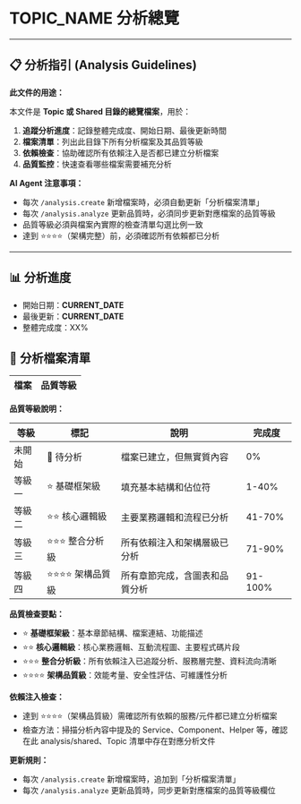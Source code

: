 # __TOPIC_NAME__ 分析總覽

---

## 📋 分析指引 (Analysis Guidelines)

**此文件的用途：**

本文件是 **Topic 或 Shared 目錄的總覽檔案**，用於：

1. **追蹤分析進度**：記錄整體完成度、開始日期、最後更新時間
2. **檔案清單**：列出此目錄下所有分析檔案及其品質等級
3. **依賴檢查**：協助確認所有依賴注入是否都已建立分析檔案
4. **品質監控**：快速查看哪些檔案需要補充分析

**AI Agent 注意事項：**
- 每次 `/analysis.create` 新增檔案時，必須自動更新「分析檔案清單」
- 每次 `/analysis.analyze` 更新品質時，必須同步更新對應檔案的品質等級
- 品質等級必須與檔案內實際的檢查清單勾選比例一致
- 達到 ⭐⭐⭐⭐（架構完整）前，必須確認所有依賴都已分析

---

## 📊 分析進度
- 開始日期：__CURRENT_DATE__
- 最後更新：__CURRENT_DATE__
- 整體完成度：XX%

## 📂 分析檔案清單
| 檔案 | 品質等級 |
|------|----------|

**品質等級說明：**

| 等級 | 標記 | 說明 | 完成度 |
|------|------|------|--------|
| 未開始 | 📝 待分析 | 檔案已建立，但無實質內容 | 0% |
| 等級一 | ⭐ 基礎框架級 | 填充基本結構和佔位符 | 1-40% |
| 等級二 | ⭐⭐ 核心邏輯級 | 主要業務邏輯和流程已分析 | 41-70% |
| 等級三 | ⭐⭐⭐ 整合分析級 | 所有依賴注入和架構層級已分析 | 71-90% |
| 等級四 | ⭐⭐⭐⭐ 架構品質級 | 所有章節完成，含圖表和品質分析 | 91-100% |

**品質檢查要點：**
- ⭐ **基礎框架級**：基本章節結構、檔案連結、功能描述
- ⭐⭐ **核心邏輯級**：核心業務邏輯、互動流程圖、主要程式碼片段
- ⭐⭐⭐ **整合分析級**：所有依賴注入已追蹤分析、服務層完整、資料流向清晰
- ⭐⭐⭐⭐ **架構品質級**：效能考量、安全性評估、可維護性分析

**依賴注入檢查：**
- 達到 ⭐⭐⭐⭐（架構品質級）需確認所有依賴的服務/元件都已建立分析檔案
- 檢查方法：掃描分析內容中提及的 Service、Component、Helper 等，確認在此 analysis/shared、Topic 清單中存在對應分析文件

**更新規則：**
- 每次 `/analysis.create` 新增檔案時，追加到「分析檔案清單」
- 每次 `/analysis.analyze` 更新品質時，同步更新對應檔案的品質等級欄位